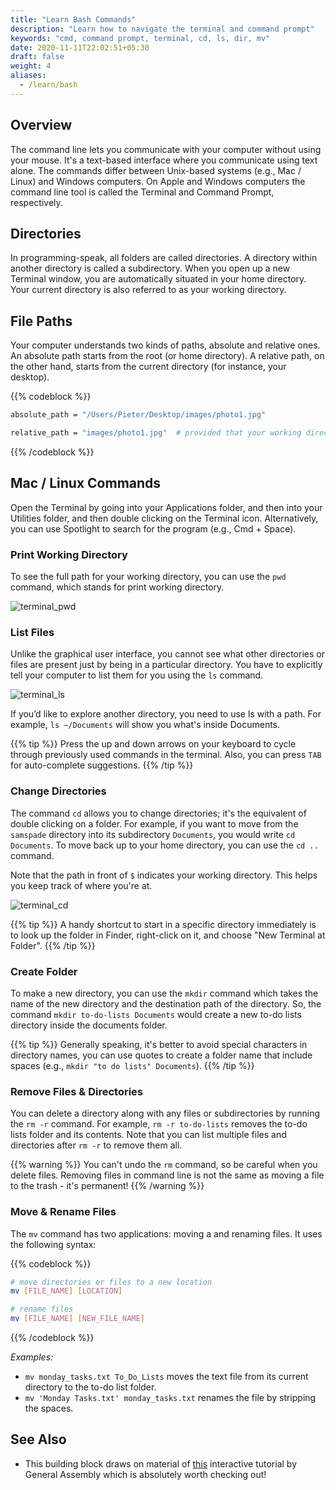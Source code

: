 ```yaml
---
title: "Learn Bash Commands"
description: "Learn how to navigate the terminal and command prompt"
keywords: "cmd, command prompt, terminal, cd, ls, dir, mv"
date: 2020-11-11T22:02:51+05:30
draft: false
weight: 4
aliases:
  - /learn/bash
---
```


## Overview

The command line lets you communicate with your computer without using your mouse. It's a text-based interface where you communicate using text alone. The commands differ between Unix-based systems (e.g., Mac / Linux) and Windows computers. On Apple and Windows computers the command line tool is called the Terminal and Command Prompt, respectively.


## Directories
In programming-speak, all folders are called directories. A directory within another directory is called a subdirectory. When you open up a new Terminal window, you are automatically situated in your home directory. Your current directory is also referred to as your working directory.


## File Paths
Your computer understands two kinds of paths, absolute and relative ones. An absolute path starts from the root (or home directory). A relative path, on the other hand, starts from the current directory (for instance, your desktop).

{{% codeblock %}}
```bash
absolute_path = "/Users/Pieter/Desktop/images/photo1.jpg"

relative_path = "images/photo1.jpg"  # provided that your working directory is "Desktop"
```
{{% /codeblock %}}

## Mac / Linux Commands

Open the Terminal by going into your Applications folder, and then into your Utilities folder, and then double clicking on the Terminal icon. Alternatively, you can use Spotlight to search for the program (e.g., Cmd + Space).

### Print Working Directory
To see the full path for your working directory, you can use the `pwd` command, which stands for print working directory.

![terminal_pwd](../images/terminal_pwd.gif)

### List Files
Unlike the graphical user interface, you cannot see what other directories or files are present just by being in a particular directory. You have to explicitly tell your computer to list them for you using the `ls` command.

![terminal_ls](../images/terminal_ls.gif)

If you’d like to explore another directory, you need to use ls with a path. For example, `ls ~/Documents` will show you what's inside Documents.

{{% tip %}}
Press the up and down arrows on your keyboard to cycle through previously used commands in the terminal. Also, you can press `TAB` for auto-complete suggestions.
{{% /tip %}}

### Change Directories
The command `cd` allows you to change directories; it's the equivalent of double clicking on a folder. For example, if you want to move from the `samspade` directory into its subdirectory `Documents`, you would write `cd Documents`. To move back up to your home directory, you can use the `cd ..` command.

Note that the path in front of `$` indicates your working directory. This helps you keep track of where you're at.

![terminal_cd](../images/terminal_cd.gif)


{{% tip %}}
A handy shortcut to start in a specific directory immediately is to look up the folder in Finder, right-click on it, and choose "New Terminal at Folder".
{{% /tip %}}

### Create Folder
To make a new directory, you can use the `mkdir` command which takes the name of the new directory and the destination path of the directory. So, the command `mkdir to-do-lists Documents` would create a new to-do lists directory inside the documents folder.

{{% tip %}}
Generally speaking, it's better to avoid special characters in directory names, you can use quotes to create a folder name that include spaces (e.g., `mkdir "to do lists" Documents`).
{{% /tip %}}


### Remove Files & Directories
You can delete a directory along with any files or subdirectories by running the `rm -r` command. For example, `rm -r to-do-lists` removes the to-do lists folder and its contents. Note that you can list multiple files and directories after `rm -r` to remove them all.

{{% warning %}}
You can't undo the `rm` command, so be careful when you delete files. Removing files in command line is not the same as moving a file to the trash - it's permanent!
{{% /warning %}}

### Move & Rename Files
The `mv` command has two applications: moving a and renaming files. It uses the following syntax:

{{% codeblock %}}
```bash
# move directories or files to a new location
mv [FILE_NAME] [LOCATION]

# rename files
mv [FILE_NAME] [NEW_FILE_NAME]
```
{{% /codeblock %}}

*Examples:*
* `mv monday_tasks.txt To_Do_Lists` moves the text file from its current directory to the to-do list folder.
* `mv 'Monday Tasks.txt' monday_tasks.txt` renames the file by stripping the spaces.


## See Also
* This building block draws on material of [this](https://generalassembly.github.io/prework/cl/#/) interactive tutorial by General Assembly which is absolutely worth checking out!
